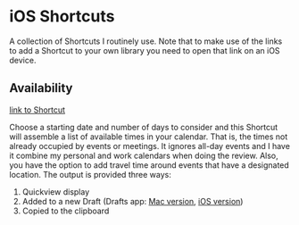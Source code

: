 # iOS Shortcuts
A collection of Shortcuts I routinely use. Note that to make use of the links to add a Shortcut to your own library you need to open that link on an iOS device.

## Availability 
[link to Shortcut](https://www.icloud.com/shortcuts/bb2a6f83ebeb4bd1b73ef11a7991aeff)

Choose a starting date and number of days to consider and this Shortcut will assemble a list of available times in your calendar. That is, the times not already occupied by events or meetings. It ignores all-day events and I have it combine my personal and work calendars when doing the review. Also, you have the option to add travel time around events that have a designated location. The output is provided three ways:
1. Quickview display
2. Added to a new Draft (Drafts app: [Mac version](https://apps.apple.com/us/app/drafts/id1435957248?mt=12), [iOS version](https://apps.apple.com/us/app/drafts/id1236254471))
3. Copied to the clipboard
